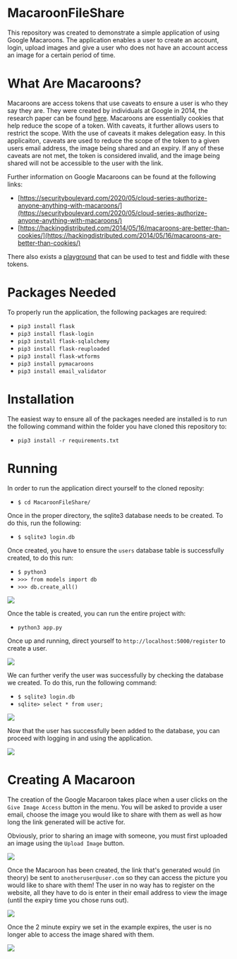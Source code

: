 # MacaroonFileShare

This repository was created to demonstrate a simple application of using Google Macaroons. The application enables a user to create an account, login, upload images and give a user who does not have an account access an image for a certain period of time.

# What Are Macaroons?

Macaroons are access tokens that use caveats to ensure a user is who they say they are. They were created by individuals at Google in 2014, the research paper can be found [here](https://storage.googleapis.com/pub-tools-public-publication-data/pdf/41892.pdf). Macaroons are essentially cookies that help reduce the scope of a token. With caveats, it further allows users to restrict the scope. With the use of caveats it makes delegation easy. In this applicaiton, caveats are used to reduce the scope of the token to a given users email address, the image being shared and an expiry. If any of these caveats are not met, the token is considered invalid, and the image being shared will not be accessible to the user with the link.

Further information on Google Macaroons can be found at the following links:
* [https://securityboulevard.com/2020/05/cloud-series-authorize-anyone-anything-with-macaroons/](https://securityboulevard.com/2020/05/cloud-series-authorize-anyone-anything-with-macaroons/)
* [https://hackingdistributed.com/2014/05/16/macaroons-are-better-than-cookies/](https://hackingdistributed.com/2014/05/16/macaroons-are-better-than-cookies/)

There also exists a [playground](http://macaroons.io/) that can be used to test and fiddle with these tokens.


# Packages Needed

To properly run the application, the following packages are required:
* `pip3 install flask`
* `pip3 install flask-login`
* `pip3 install flask-sqlalchemy`
* `pip3 install flask-reuploaded`
* `pip3 install flask-wtforms`
* `pip3 install pymacaroons`
* `pip3 install email_validator`

# Installation

The easiest way to ensure all of the packages needed are installed is to run the following command within the folder you have cloned this repository to:

* `pip3 install -r requirements.txt`

# Running

In order to run the application direct yourself to the cloned reposity:
* `$ cd MacaroonFileShare/`

Once in the proper directory, the sqlite3 database needs to be created. To do this, run the following:
* `$ sqlite3 login.db`

Once created, you have to ensure the `users` database table is successfully created, to do this run:
* `$ python3`
* `>>> from models import db`
* `>>> db.create_all()`

![](pics/dbcreation.gif)


Once the table is created, you can run the entire project with:
* `python3 app.py`

Once up and running, direct yourself to `http://localhost:5000/register` to create a user.

![](pics/registeruser.gif)

We can further verify the user was successfully by checking the database we created. To do this, run the following command:
* `$ sqlite3 login.db`
* `sqlite> select * from user;`

![](pics/checkuser.gif)

Now that the user has successfully been added to the database, you can proceed with logging in and using the application.

![](pics/login.gif)

# Creating A Macaroon
The creation of the Google Macaroon takes place when a user clicks on the `Give Image Access` button in the menu. You will be asked to provide a user email, choose the image you would like to share with them as well as how long the link generated will be active for.

Obviously, prior to sharing an image with someone, you must first uploaded an image using the `Upload Image` button.

![](pics/maketoken.gif)

Once the Macaroon has been created, the link that's generated would (in theory) be sent to `anotheruser@user.com` so they can access the picture you would like to share with them! The user in no way has to register on the website, all they have to do is enter in their email address to view the image (until the expiry time you chose runs out).

![](pics/accesssharedimage.gif)

Once the 2 minute expiry we set in the example expires, the user is no longer able to access the image shared with them.

![](pics/noaccess.gif)
